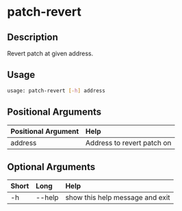 <!-- THIS PART OF THIS FILE IS AUTOGENERATED. DO NOT MODIFY IT. See scripts/generate_docs.sh -->




# patch-revert

## Description


Revert patch at given address.
## Usage


```bash
usage: patch-revert [-h] address

```
## Positional Arguments

|Positional Argument|Help|
| :--- | :--- |
|address|Address to revert patch on|

## Optional Arguments

|Short|Long|Help|
| :--- | :--- | :--- |
|-h|--help|show this help message and exit|

<!-- END OF AUTOGENERATED PART. Do not modify this line or the line below, they mark the end of the auto-generated part of the file. If you want to extend the documentation in a way which cannot easily be done by adding to the command help description, write below the following line. -->
<!-- ------------\>8---- ----\>8---- ----\>8------------ -->
